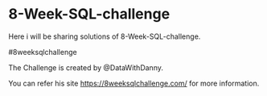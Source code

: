 # 8-Week-SQL-challenge

Here i will be sharing solutions of 8-Week-SQL-challenge. 

#8weeksqlchallenge

The Challenge is created by @DataWithDanny.

You can refer his site https://8weeksqlchallenge.com/ for more information.
